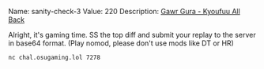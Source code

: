 Name: sanity-check-3
Value: 220
Description: [Gawr Gura - Kyoufuu All Back](https://osu.ppy.sh/beatmapsets/2143550)

Alright, it's gaming time. SS the top diff and submit your replay to the server in base64 format. (Play nomod, please don't use mods like DT or HR)

`nc chal.osugaming.lol 7278`
